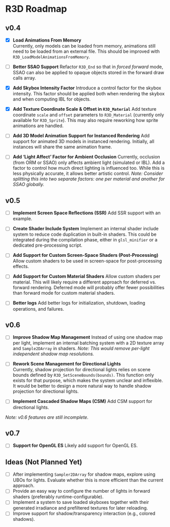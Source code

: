 # R3D Roadmap

## **v0.4**

- [x] **Load Animations From Memory**  
  Currently, only models can be loaded from memory, animations still need to be loaded from an external file. This should be improved with `R3D_LoadModelAnimationsFromMemory`.

* [ ] **Better SSAO Support**
  Refactor `R3D_End` so that in *forced forward* mode, SSAO can also be applied to opaque objects stored in the forward draw calls array.

* [x] **Add Skybox Intensity Factor**
  Introduce a control factor for the skybox intensity. This factor should be applied both when rendering the skybox and when computing IBL for objects.

* [x] **Add Texture Coordinate Scale & Offset in `R3D_Material`**
  Add texture coordinate `scale` and `offset` parameters to `R3D_Material` (currently only available for `R3D_Sprite`). This may also require reworking how sprite animations are handled.

* [ ] **Add 3D Model Animation Support for Instanced Rendering**
  Add support for animated 3D models in instanced rendering. Initially, all instances will share the same animation frame.

* [ ] **Add ‘Light Affect’ Factor for Ambient Occlusion**
  Currently, occlusion (from ORM or SSAO) only affects ambient light (simulated or IBL). Add a factor to control how much direct lighting is influenced too. While this is less physically accurate, it allows better artistic control.
  *Note: Consider splitting this into two separate factors: one per material and another for SSAO globally.*

## **v0.5**

* [ ] **Implement Screen Space Reflections (SSR)**
  Add SSR support with an example.

* [ ] **Create Shader Include System**
  Implement an internal shader include system to reduce code duplication in built-in shaders. This could be integrated during the compilation phase, either in `glsl_minifier` or a dedicated pre-processing script.

* [ ] **Add Support for Custom Screen-Space Shaders (Post-Processing)**
  Allow custom shaders to be used in screen-space for post-processing effects.

* [ ] **Add Support for Custom Material Shaders**
  Allow custom shaders per material. This will likely require a different approach for deferred vs. forward rendering. Deferred mode will probably offer fewer possibilities than forward mode for custom material shaders.

* [ ] **Better logs**
  Add better logs for initialization, shutdown, loading operations, and failures.

## **v0.6**

* [ ] **Improve Shadow Map Management**
  Instead of using one shadow map per light, implement an internal batching system with a 2D texture array and `Sample2DArray` in shaders.
  *Note: This would remove per-light independent shadow map resolutions.*

- [ ] **Rework Scene Management for Directional Lights**  
  Currently, shadow projection for directional lights relies on scene bounds defined by `R3D_SetSceneBounds(bounds)`. This function only exists for that purpose, which makes the system unclear and inflexible. It would be better to design a more natural way to handle shadow projection for directional lights.

* [ ] **Implement Cascaded Shadow Maps (CSM)**
  Add CSM support for directional lights.

*Note: v0.6 features are still incomplete.*

## **v0.7**

* [ ] **Support for OpenGL ES**
  Likely add support for OpenGL ES.

## **Ideas (Not Planned Yet)**

* [ ] After implementing `Sampler2DArray` for shadow maps, explore using UBOs for lights. Evaluate whether this is more efficient than the current approach.
* [ ] Provide an easy way to configure the number of lights in forward shaders (preferably runtime-configurable).
* [ ] Implement a system to save loaded skyboxes together with their generated irradiance and prefiltered textures for later reloading.
* [ ] Improve support for shadow/transparency interaction (e.g., colored shadows).
